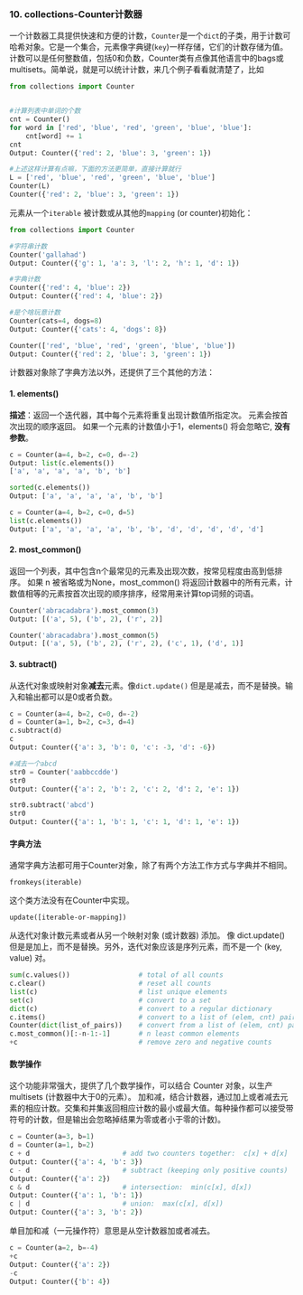 ### 10. collections-Counter计数器
一个计数器工具提供快速和方便的计数，`Counter`是一个`dict`的子类，用于计数可哈希对象。它是一个集合，元素像字典键(`key`)一样存储，它们的计数存储为值。计数可以是任何整数值，包括0和负数，Counter类有点像其他语言中的bags或multisets。简单说，就是可以统计计数，来几个例子看看就清楚了，比如
```python
from collections import Counter


#计算列表中单词的个数
cnt = Counter()
for word in ['red', 'blue', 'red', 'green', 'blue', 'blue']:
    cnt[word] += 1
cnt
Output: Counter({'red': 2, 'blue': 3, 'green': 1})

#上述这样计算有点嘛，下面的方法更简单，直接计算就行
L = ['red', 'blue', 'red', 'green', 'blue', 'blue'] 
Counter(L)
Counter({'red': 2, 'blue': 3, 'green': 1})
```
元素从一个`iterable` 被计数或从其他的`mapping` (or counter)初始化：
```python
from collections import Counter

#字符串计数
Counter('gallahad') 
Output: Counter({'g': 1, 'a': 3, 'l': 2, 'h': 1, 'd': 1})

#字典计数
Counter({'red': 4, 'blue': 2})  
Output: Counter({'red': 4, 'blue': 2})

#是个啥玩意计数
Counter(cats=4, dogs=8)
Output: Counter({'cats': 4, 'dogs': 8})

Counter(['red', 'blue', 'red', 'green', 'blue', 'blue'])
Output: Counter({'red': 2, 'blue': 3, 'green': 1})
```
计数器对象除了字典方法以外，还提供了三个其他的方法：
#### 1. elements()
**描述**：返回一个迭代器，其中每个元素将重复出现计数值所指定次。 元素会按首次出现的顺序返回。 如果一个元素的计数值小于1，elements() 将会忽略它, **没有参数**。
```python
c = Counter(a=4, b=2, c=0, d=-2)
Output: list(c.elements())
['a', 'a', 'a', 'a', 'b', 'b']

sorted(c.elements())
Output: ['a', 'a', 'a', 'a', 'b', 'b']

c = Counter(a=4, b=2, c=0, d=5)
list(c.elements())
Output: ['a', 'a', 'a', 'a', 'b', 'b', 'd', 'd', 'd', 'd', 'd']
```

#### 2. most_common()
返回一个列表，其中包含n个最常见的元素及出现次数，按常见程度由高到低排序。 如果 n 被省略或为None，most_common() 将返回计数器中的所有元素，计数值相等的元素按首次出现的顺序排序，经常用来计算top词频的词语。
```python
Counter('abracadabra').most_common(3)
Output: [('a', 5), ('b', 2), ('r', 2)]

Counter('abracadabra').most_common(5)
Output: [('a', 5), ('b', 2), ('r', 2), ('c', 1), ('d', 1)]
```
#### 3. subtract()
从迭代对象或映射对象**减去**元素。像`dict.update()` 但是是减去，而不是替换。输入和输出都可以是0或者负数。
```python
c = Counter(a=4, b=2, c=0, d=-2)
d = Counter(a=1, b=2, c=3, d=4)
c.subtract(d)
c
Output: Counter({'a': 3, 'b': 0, 'c': -3, 'd': -6})

#减去一个abcd
str0 = Counter('aabbccdde')
str0
Output: Counter({'a': 2, 'b': 2, 'c': 2, 'd': 2, 'e': 1})

str0.subtract('abcd')
str0
Output: Counter({'a': 1, 'b': 1, 'c': 1, 'd': 1, 'e': 1})
```
#### 字典方法
通常字典方法都可用于Counter对象，除了有两个方法工作方式与字典并不相同。

`fromkeys(iterable)`

这个类方法没有在Counter中实现。

`update([iterable-or-mapping])`

从迭代对象计数元素或者从另一个映射对象 (或计数器) 添加。 像 dict.update() 但是是加上，而不是替换。另外，迭代对象应该是序列元素，而不是一个 (key, value) 对。
```python
sum(c.values())                 # total of all counts
c.clear()                       # reset all counts
list(c)                         # list unique elements
set(c)                          # convert to a set
dict(c)                         # convert to a regular dictionary
c.items()                       # convert to a list of (elem, cnt) pairs
Counter(dict(list_of_pairs))    # convert from a list of (elem, cnt) pairs
c.most_common()[:-n-1:-1]       # n least common elements
+c                              # remove zero and negative counts
```
#### 数学操作
这个功能非常强大，提供了几个数学操作，可以结合 Counter 对象，以生产 multisets (计数器中大于0的元素）。 加和减，结合计数器，通过加上或者减去元素的相应计数。交集和并集返回相应计数的最小或最大值。每种操作都可以接受带符号的计数，但是输出会忽略掉结果为零或者小于零的计数)。
```python
c = Counter(a=3, b=1)
d = Counter(a=1, b=2)
c + d                       # add two counters together:  c[x] + d[x]
Output: Counter({'a': 4, 'b': 3})
c - d                       # subtract (keeping only positive counts)
Output: Counter({'a': 2})
c & d                       # intersection:  min(c[x], d[x]) 
Output: Counter({'a': 1, 'b': 1})
c | d                       # union:  max(c[x], d[x])
Output: Counter({'a': 3, 'b': 2})
```
单目加和减（一元操作符）意思是从空计数器加或者减去。
```python
c = Counter(a=2, b=-4)
+c
Output: Counter({'a': 2})
-c
Output: Counter({'b': 4})
```
